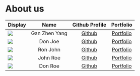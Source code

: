 # About us

Display |     Name      | Github Profile | Portfolio 
--------|:-------------:|:--------------:|:---------:
![](https://via.placeholder.com/100.png?text=Photo) | Gan Zhen Yang | [Github](https://github.com/) | [Portfolio](docs/team/johndoe.md)
![](https://via.placeholder.com/100.png?text=Photo) |    Don Joe    | [Github](https://github.com/) | [Portfolio](docs/team/johndoe.md)
![](https://via.placeholder.com/100.png?text=Photo) |   Ron John    | [Github](https://github.com/) | [Portfolio](docs/team/johndoe.md)
![](https://via.placeholder.com/100.png?text=Photo) |   John Roe    | [Github](https://github.com/) | [Portfolio](docs/team/johndoe.md)
![](https://via.placeholder.com/100.png?text=Photo) |    Don Roe    | [Github](https://github.com/) | [Portfolio](docs/team/johndoe.md)
